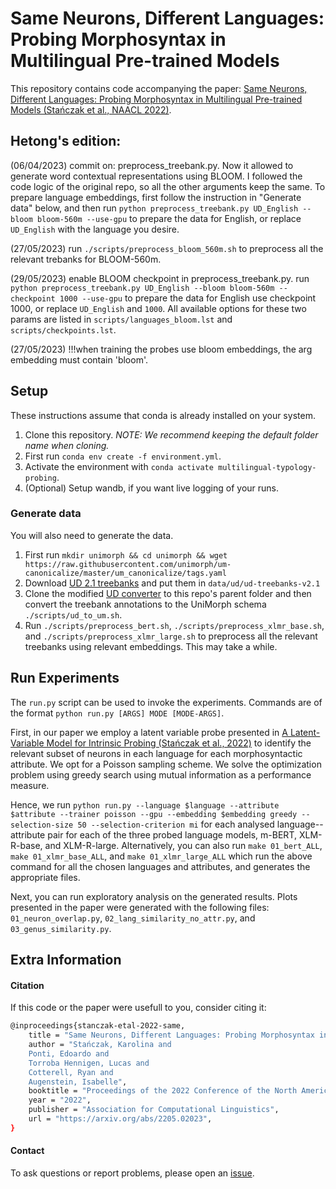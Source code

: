 # Same Neurons, Different Languages: Probing Morphosyntax in Multilingual Pre-trained Models

This repository contains code accompanying the paper: [Same Neurons, Different Languages: Probing Morphosyntax in Multilingual Pre-trained Models (Stańczak et al., NAACL 2022)](https://arxiv.org/abs/2205.02023).

## Hetong's edition: 
(06/04/2023) commit on: preprocess_treebank.py. Now it allowed to generate word contextual representations using BLOOM. I followed the code logic of the original repo, so all the other arguments keep the same. To prepare language embeddings, first follow the instruction in "Generate data" below, and then run `python preprocess_treebank.py UD_English --bloom bloom-560m --use-gpu` to prepare the data for English, or replace `UD_English` with the language you desire.

(27/05/2023) run `./scripts/preprocess_bloom_560m.sh` to preprocess all the relevant trebanks for BLOOM-560m.

(29/05/2023) enable BLOOM checkpoint in preprocess_treebank.py. run `python preprocess_treebank.py UD_English --bloom bloom-560m --checkpoint 1000 --use-gpu` to prepare the data for English use checkpoint 1000, or replace `UD_English` and `1000`. All available options for these two params are listed in `scripts/languages_bloom.lst` and `scripts/checkpoints.lst`.

(27/05/2023) !!!when training the probes use bloom embeddings, the arg embedding must contain 'bloom'.

## Setup

These instructions assume that conda is already installed on your system.

1. Clone this repository. *NOTE: We recommend keeping the default folder name when cloning.*
2. First run `conda env create -f environment.yml`.
3. Activate the environment with `conda activate multilingual-typology-probing`.
4. (Optional) Setup wandb, if you want live logging of your runs.

### Generate data

You will also need to generate the data.

1. First run `mkdir unimorph && cd unimorph && wget https://raw.githubusercontent.com/unimorph/um-canonicalize/master/um_canonicalize/tags.yaml`
2. Download [UD 2.1 treebanks](https://universaldependencies.org/) and put them in `data/ud/ud-treebanks-v2.1`
3. Clone the modified [UD converter](git@github.com:ltorroba/ud-compatibility.git) to this repo's parent folder and then convert the treebank annotations to the UniMorph schema `./scripts/ud_to_um.sh`.
4. Run `./scripts/preprocess_bert.sh`, `./scripts/preprocess_xlmr_base.sh`, and `./scripts/preprocess_xlmr_large.sh` to preprocess all the relevant treebanks using relevant embeddings. This may take a while.

## Run Experiments

The `run.py` script can be used to invoke the experiments.
Commands are of the format `python run.py [ARGS] MODE [MODE-ARGS]`.

First, in our paper we employ a latent variable probe presented in [A Latent-Variable Model for Intrinsic Probing (Stańczak et al., 2022)](https://arxiv.org/abs/2201.08214) to identify the relevant subset of neurons in each language for each morphosyntactic attribute. We opt for a Poisson sampling scheme. We solve the optimization problem using greedy search using mutual information as a performance measure. 

Hence, we run `python run.py --language $language --attribute $attribute --trainer poisson --gpu --embedding $embedding greedy --selection-size 50 --selection-criterion mi` for each analysed language--attribute pair for each of the three probed language models, m-BERT, XLM-R-base, and XLM-R-large. 
Alternatively, you can also run `make 01_bert_ALL`, `make 01_xlmr_base_ALL`, and `make 01_xlmr_large_ALL` which run the above command for all the chosen languages and attributes, and generates the appropriate files.

Next, you can run exploratory analysis on the generated results. Plots presented in the paper were generated with the following files: `01_neuron_overlap.py`, `02_lang_similarity_no_attr.py`, and `03_genus_similarity.py`.


## Extra Information

#### Citation

If this code or the paper were usefull to you, consider citing it:


```bash
@inproceedings{stanczak-etal-2022-same,
    title = "Same Neurons, Different Languages: Probing Morphosyntax in Multilingual Pre-trained Models",
    author = "Stańczak, Karolina and 
    Ponti, Edoardo and 
    Torroba Hennigen, Lucas and 
    Cotterell, Ryan and 
    Augenstein, Isabelle",
    booktitle = "Proceedings of the 2022 Conference of the North American Chapter of the Association for Computational Linguistics: Human Language Technologies",
    year = "2022",
    publisher = "Association for Computational Linguistics",
    url = "https://arxiv.org/abs/2205.02023",
}
```

#### Contact

To ask questions or report problems, please open an [issue](https://github.com/copenlu/multilingual-typology-probing/issues).
